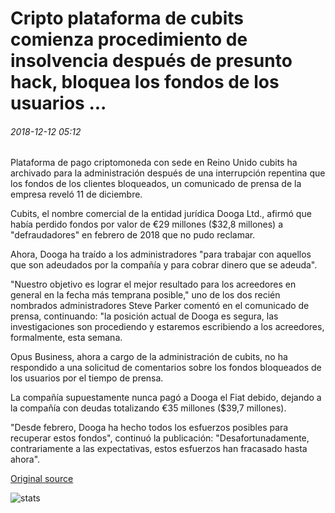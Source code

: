 # Cripto plataforma de cubits comienza procedimiento de insolvencia después de presunto hack, bloquea los fondos de los usuarios ...

###### 2018-12-12 05:12

Plataforma de pago criptomoneda con sede en Reino Unido cubits ha archivado para la administración después de una interrupción repentina que los fondos de los clientes bloqueados, un comunicado de prensa de la empresa reveló 11 de diciembre.

Cubits, el nombre comercial de la entidad jurídica Dooga Ltd., afirmó que había perdido fondos por valor de €29 millones ($32,8 millones) a "defraudadores" en febrero de 2018 que no pudo reclamar.

Ahora, Dooga ha traído a los administradores "para trabajar con aquellos que son adeudados por la compañía y para cobrar dinero que se adeuda".

"Nuestro objetivo es lograr el mejor resultado para los acreedores en general en la fecha más temprana posible," uno de los dos recién nombrados administradores Steve Parker comentó en el comunicado de prensa, continuando: "la posición actual de Dooga es segura, las investigaciones son procediendo y estaremos escribiendo a los acreedores, formalmente, esta semana.

Opus Business, ahora a cargo de la administración de cubits, no ha respondido a una solicitud de comentarios sobre los fondos bloqueados de los usuarios por el tiempo de prensa.

La compañía supuestamente nunca pagó a Dooga el Fiat debido, dejando a la compañía con deudas totalizando €35 millones ($39,7 millones).

"Desde febrero, Dooga ha hecho todos los esfuerzos posibles para recuperar estos fondos", continuó la publicación: "Desafortunadamente, contrariamente a las expectativas, estos esfuerzos han fracasado hasta ahora".

[Original source](https://cointelegraph.com/news/crypto-platform-cubits-begins-insolvency-procedure-after-alleged-hack-locks-users-funds)

![stats](https://c.statcounter.com/11760860/0/a89fa40b/1/ "stats")